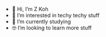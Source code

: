 - 👋 Hi, I’m Z Koh
- 👀 I’m interested in techy techy stuff
- 🌱 I’m currently studying
- 🤓 I’m looking to learn more stuff

<!---
tzeyeekoh/tzeyeekoh is a ✨ special ✨ repository because its `README.md` (this file) appears on your GitHub profile.
You can click the Preview link to take a look at your changes.
--->

